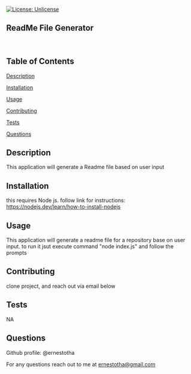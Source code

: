

[![License: Unlicense](https://img.shields.io/badge/license-Unlicense-blue.svg)](http://unlicense.org/)

## **ReadMe File Generator**

<br>




## Table of Contents


[Description](#Description)

[Installation](#Installation)

[Usage](#Usage)

[Contributing](#Contributing)

[Tests](#Tests)

[Questions](#Questions)


## <a id="Description"> Description </a> 

This application will generate a Readme file based on user input


## <a id="Installation"> Installation </a> 

this requires Node js. follow link for instructions: https://nodejs.dev/learn/how-to-install-nodejs


## <a id="Usage"> Usage </a> 

This application will generate a readme file for a repository base on user input. to run it jsut execute command "node index.js" and follow the prompts


## <a id="Contributing"> Contributing </a> 

clone project, and reach out via email below


## <a id=Tests> Tests </a> 

NA 





## <a id=Questions> Questions </a> 

Github profile: @ernestotha 




For any questions reach out to me at ernestotha@gmail.com



